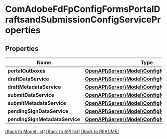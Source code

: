 # ComAdobeFdFpConfigFormsPortalDraftsandSubmissionConfigServiceProperties

## Properties
Name | Type | Description | Notes
------------ | ------------- | ------------- | -------------
**portalOutboxes** | [**OpenAPI\Server\Model\ConfigNodePropertyArray**](ConfigNodePropertyArray.md) |  | [optional] 
**draftDataService** | [**OpenAPI\Server\Model\ConfigNodePropertyString**](ConfigNodePropertyString.md) |  | [optional] 
**draftMetadataService** | [**OpenAPI\Server\Model\ConfigNodePropertyString**](ConfigNodePropertyString.md) |  | [optional] 
**submitDataService** | [**OpenAPI\Server\Model\ConfigNodePropertyString**](ConfigNodePropertyString.md) |  | [optional] 
**submitMetadataService** | [**OpenAPI\Server\Model\ConfigNodePropertyString**](ConfigNodePropertyString.md) |  | [optional] 
**pendingSignDataService** | [**OpenAPI\Server\Model\ConfigNodePropertyString**](ConfigNodePropertyString.md) |  | [optional] 
**pendingSignMetadataService** | [**OpenAPI\Server\Model\ConfigNodePropertyString**](ConfigNodePropertyString.md) |  | [optional] 

[[Back to Model list]](../README.md#documentation-for-models) [[Back to API list]](../README.md#documentation-for-api-endpoints) [[Back to README]](../README.md)


